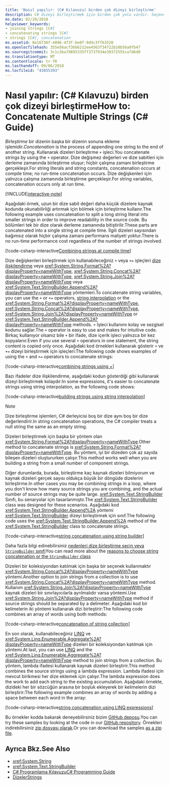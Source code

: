 ```yaml
---
title: 'Nasıl yapılır: (C# Kılavuzu) birden çok dizeyi birleştirme'
description: C# dizeyi birleştirmek için birden çok yolu vardır. Seçenekleri ve farklı seçenekler ardındaki nedenler öğrenin.
ms.date: 02/20/2018
helpviewer_keywords:
- joining strings [C#]
- concatenating strings [C#]
- strings [C#], concatenation
ms.assetid: 8e16736f-4096-4f3f-be0f-9d4c3ff63520
ms.openlocfilehash: 355e56acf36b6212ee4563f34722b10b56a0fb47
ms.sourcegitcommit: 3c1c3ba79895335ff3737934e39372555ca7d6d0
ms.translationtype: MT
ms.contentlocale: tr-TR
ms.lasthandoff: 09/06/2018
ms.locfileid: "43855393"
---
```

# <a name="how-to-concatenate-multiple-strings-c-guide"></a><span data-ttu-id="a9c89-104">Nasıl yapılır: (C# Kılavuzu) birden çok dizeyi birleştirme</span><span class="sxs-lookup"><span data-stu-id="a9c89-104">How to: Concatenate Multiple Strings (C# Guide)</span></span>

<span data-ttu-id="a9c89-105">*Birleştirme* bir dizenin başka bir dizenin sonuna ekleme işlemidir.</span><span class="sxs-lookup"><span data-stu-id="a9c89-105">*Concatenation* is the process of appending one string to the end of another string.</span></span> <span data-ttu-id="a9c89-106">Kullanarak dizeleri birleştirme `+` işleci.</span><span class="sxs-lookup"><span data-stu-id="a9c89-106">You concatenate strings by using the `+` operator.</span></span> <span data-ttu-id="a9c89-107">Dize değişmez değerleri ve dize sabitleri için derleme zamanında birleştirme oluşur; hiçbir çalışma zamanı birleştirme gerçekleşir.</span><span class="sxs-lookup"><span data-stu-id="a9c89-107">For string literals and string constants, concatenation occurs at compile time; no run-time concatenation occurs.</span></span> <span data-ttu-id="a9c89-108">Dize değişkenleri için yalnızca çalışma zamanında birleştirme gerçekleşir.</span><span class="sxs-lookup"><span data-stu-id="a9c89-108">For string variables, concatenation occurs only at run time.</span></span>

[!INCLUDE[interactive-note](~/includes/csharp-interactive-note.md)]

<span data-ttu-id="a9c89-109">Aşağıdaki örnek, uzun bir dize sabit değeri daha küçük dizelere kaynak kodunda okunabilirliği artırmak için bölmek için birleştirme kullanır.</span><span class="sxs-lookup"><span data-stu-id="a9c89-109">The following example uses concatenation to split a long string literal into smaller strings in order to improve readability in the source code.</span></span> <span data-ttu-id="a9c89-110">Bu bölümleri tek bir dize olarak derleme zamanında bitiştirilir.</span><span class="sxs-lookup"><span data-stu-id="a9c89-110">These parts are concatenated into a single string at compile time.</span></span> <span data-ttu-id="a9c89-111">İlgili dizeleri sayısından bağımsız olarak hiçbir çalışma zamanı performans maliyeti yoktur.</span><span class="sxs-lookup"><span data-stu-id="a9c89-111">There is no run-time performance cost regardless of the number of strings involved.</span></span>  
  
 [!code-csharp-interactive[Combining strings at compile time](../../../samples/snippets/csharp/how-to/strings/Concatenate.cs#1)]  

<span data-ttu-id="a9c89-112">Dize değişkenleri birleştirmek için kullanabileceğiniz `+` veya `+=` işleçleri [dize ilişkilendirme](../language-reference/tokens/interpolated.md) veya <xref:System.String.Format%2A?displayProperty=nameWithType>, <xref:System.String.Concat%2A?displayProperty=nameWithType>, <xref:System.String.Join%2A?displayProperty=nameWithType> veya <xref:System.Text.StringBuilder.Append%2A?displayProperty=nameWithType> yöntemleri.</span><span class="sxs-lookup"><span data-stu-id="a9c89-112">To concatenate string variables, you can use the `+` or `+=` operators, [string interpolation](../language-reference/tokens/interpolated.md) or the <xref:System.String.Format%2A?displayProperty=nameWithType>, <xref:System.String.Concat%2A?displayProperty=nameWithType>, <xref:System.String.Join%2A?displayProperty=nameWithType> or <xref:System.Text.StringBuilder.Append%2A?displayProperty=nameWithType> methods.</span></span> <span data-ttu-id="a9c89-113">`+` İşleci kullanımı kolay ve sezgisel kodunu sağlar.</span><span class="sxs-lookup"><span data-stu-id="a9c89-113">The `+` operator is easy to use and makes for intuitive code.</span></span> <span data-ttu-id="a9c89-114">Birkaç kullanıyor olsanız bile `+` bir ifade, dize içerik işleci yalnızca bir kez kopyalanır.</span><span class="sxs-lookup"><span data-stu-id="a9c89-114">Even if you use several `+` operators in one statement, the string content is copied only once.</span></span> <span data-ttu-id="a9c89-115">Aşağıdaki kod örnekleri kullanarak gösterir `+` ve `+=` dizeyi birleştirmek için işleçleri:</span><span class="sxs-lookup"><span data-stu-id="a9c89-115">The following code shows examples of using the `+` and `+=` operators to concatenate strings:</span></span>

[!code-csharp-interactive[combining strings using +](../../../samples/snippets/csharp/how-to/strings/Concatenate.cs#2)]  

<span data-ttu-id="a9c89-116">Bazı ifadeler dize ilişkilendirme, aşağıdaki kodun gösterdiği gibi kullanarak dizeyi birleştirmek kolaydır:</span><span class="sxs-lookup"><span data-stu-id="a9c89-116">In some expressions, it's easier to concatenate strings using string interpolation, as the following code shows:</span></span>
  
[!code-csharp-interactive[building strings using string interpolation](../../../samples/snippets/csharp/how-to/strings/Concatenate.cs#3)]  
  
> [!NOTE]
> <span data-ttu-id="a9c89-117">Dize birleştirme işlemleri, C# derleyicisi boş bir dize aynı boş bir dize değerlendirir.</span><span class="sxs-lookup"><span data-stu-id="a9c89-117">In string concatenation operations, the C# compiler treats a null string the same as an empty string.</span></span>

<span data-ttu-id="a9c89-118">Dizeleri birleştirmek için başka bir yöntem olan <xref:System.String.Format%2A?displayProperty=nameWithType>.</span><span class="sxs-lookup"><span data-stu-id="a9c89-118">Other method to concatenate strings is <xref:System.String.Format%2A?displayProperty=nameWithType>.</span></span> <span data-ttu-id="a9c89-119">Bu yöntem, iyi bir dizeden çok az sayıda bileşen dizeleri oluştururken çalışır.</span><span class="sxs-lookup"><span data-stu-id="a9c89-119">This method works well when you are building a string from a small number of component strings.</span></span>

<span data-ttu-id="a9c89-120">Diğer durumlarda, burada, birleştirme kaç kaynak dizeleri bilmiyorum ve kaynak dizeleri gerçek sayısı oldukça büyük bir döngüde dizelerini birleştirme.</span><span class="sxs-lookup"><span data-stu-id="a9c89-120">In other cases you may be combining strings in a loop, where you don't know how many source strings you are combining, and the actual number of source strings may be quite large.</span></span> <span data-ttu-id="a9c89-121"><xref:System.Text.StringBuilder> Sınıfı, bu senaryolar için tasarlanmıştır.</span><span class="sxs-lookup"><span data-stu-id="a9c89-121">The <xref:System.Text.StringBuilder> class was designed for these scenarios.</span></span> <span data-ttu-id="a9c89-122">Aşağıdaki kod <xref:System.Text.StringBuilder.Append%2A> yöntemi <xref:System.Text.StringBuilder> dizeyi birleştirmek için sınıf.</span><span class="sxs-lookup"><span data-stu-id="a9c89-122">The following code uses the <xref:System.Text.StringBuilder.Append%2A> method of the <xref:System.Text.StringBuilder> class to concatenate strings.</span></span>  
  
[!code-csharp-interactive[string concatenation using string builder](../../../samples/snippets/csharp/how-to/strings/Concatenate.cs#4)]  

<span data-ttu-id="a9c89-123">Daha fazla bilgi edinebilirsiniz [nedenleri dize birleştirme seçin veya `StringBuilder` sınıfı](xref:System.Text.StringBuilder#StringAndSB)</span><span class="sxs-lookup"><span data-stu-id="a9c89-123">You can read more about the [reasons to choose string concatenation or the `StringBuilder` class](xref:System.Text.StringBuilder#StringAndSB)</span></span>

<span data-ttu-id="a9c89-124">Dizeleri bir koleksiyondan katılmak için başka bir seçenek kullanmaktır <xref:System.String.Concat%2A?displayProperty=nameWithType> yöntemi.</span><span class="sxs-lookup"><span data-stu-id="a9c89-124">Another option to join strings from a collection is to use <xref:System.String.Concat%2A?displayProperty=nameWithType> method.</span></span> <span data-ttu-id="a9c89-125">Kullanım <xref:System.String.Join%2A?displayProperty=nameWithType> kaynak dizeleri bir sınırlayıcılarla ayrılmalıdır varsa yöntemi.</span><span class="sxs-lookup"><span data-stu-id="a9c89-125">Use <xref:System.String.Join%2A?displayProperty=nameWithType> method if source strings should be separated by a delimeter.</span></span> <span data-ttu-id="a9c89-126">Aşağıdaki kod bir kelimelerin iki yöntemi kullanarak dizi birleştirir:</span><span class="sxs-lookup"><span data-stu-id="a9c89-126">The following code combines an array of words using both methods:</span></span>

[!code-csharp-interactive[concatenation of string collection](../../../samples/snippets/csharp/how-to/strings/Concatenate.cs#5)]

<span data-ttu-id="a9c89-127">En son olarak, kullanabileceğiniz [LINQ](../programming-guide/concepts/linq/index.md) ve <xref:System.Linq.Enumerable.Aggregate%2A?displayProperty=nameWithType> dizeleri bir koleksiyondan katılmak için yöntemi.</span><span class="sxs-lookup"><span data-stu-id="a9c89-127">At last, you can use [LINQ](../programming-guide/concepts/linq/index.md) and the <xref:System.Linq.Enumerable.Aggregate%2A?displayProperty=nameWithType> method to join strings from a collection.</span></span> <span data-ttu-id="a9c89-128">Bu yöntem, lambda ifadesi kullanarak kaynak dizeleri birleştirir.</span><span class="sxs-lookup"><span data-stu-id="a9c89-128">This method combines the source strings using a lambda expression.</span></span> <span data-ttu-id="a9c89-129">Lambda ifadesi için mevcut birikmesi her dize eklemek için çalışır.</span><span class="sxs-lookup"><span data-stu-id="a9c89-129">The lambda expression does the work to add each string to the existing accumulation.</span></span> <span data-ttu-id="a9c89-130">Aşağıdaki örnekte, dizideki her bir sözcüğün arasına bir boşluk ekleyerek bir kelimelerin dizi birleştirir:</span><span class="sxs-lookup"><span data-stu-id="a9c89-130">The following example combines an array of words by adding a space between each word in the array:</span></span>

[!code-csharp-interactive[string concatenation using LINQ expressions](../../../samples/snippets/csharp/how-to/strings/Concatenate.cs#6)]  

<span data-ttu-id="a9c89-131">Bu örnekler kodda bakarak deneyebilirsiniz bizim [GitHub deposu](https://github.com/dotnet/samples/tree/master/snippets/csharp/how-to/strings).</span><span class="sxs-lookup"><span data-stu-id="a9c89-131">You can try these samples by looking at the code in our [GitHub repository](https://github.com/dotnet/samples/tree/master/snippets/csharp/how-to/strings).</span></span> <span data-ttu-id="a9c89-132">Örnekleri indirebilirsiniz [zip dosyası olarak](https://github.com/dotnet/samples/raw/master/snippets/csharp/how-to/strings.zip).</span><span class="sxs-lookup"><span data-stu-id="a9c89-132">Or you can download the samples [as a zip file](https://github.com/dotnet/samples/raw/master/snippets/csharp/how-to/strings.zip).</span></span>

## <a name="see-also"></a><span data-ttu-id="a9c89-133">Ayrıca Bkz.</span><span class="sxs-lookup"><span data-stu-id="a9c89-133">See Also</span></span>

- <xref:System.String>  
- <xref:System.Text.StringBuilder>  
- [<span data-ttu-id="a9c89-134">C# Programlama Kılavuzu</span><span class="sxs-lookup"><span data-stu-id="a9c89-134">C# Programming Guide</span></span>](../programming-guide/index.md)  
- [<span data-ttu-id="a9c89-135">Dizeler</span><span class="sxs-lookup"><span data-stu-id="a9c89-135">Strings</span></span>](../programming-guide/strings/index.md)
